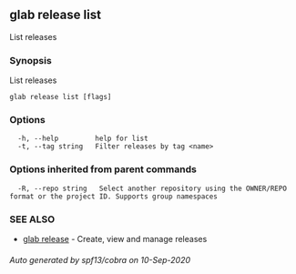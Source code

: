 ## glab release list

List releases

### Synopsis

List releases

```
glab release list [flags]
```

### Options

```
  -h, --help         help for list
  -t, --tag string   Filter releases by tag <name>
```

### Options inherited from parent commands

```
  -R, --repo string   Select another repository using the OWNER/REPO format or the project ID. Supports group namespaces
```

### SEE ALSO

* [glab release](glab_release.md)	 - Create, view and manage releases

###### Auto generated by spf13/cobra on 10-Sep-2020
